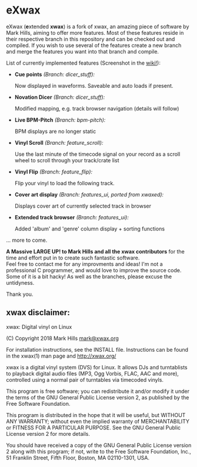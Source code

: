 # eXwax

eXwax (**e**xtended **xwax**) is a fork of xwax, an amazing piece of software by Mark Hills, aiming to offer more features.
Most of these features reside in their respective branch in this repository and can be checked out and compiled.
If you wish to use several of the features create a new branch and merge the features you want into that branch and compile.

List of currently implemented features (Screenshot in the [wiki!](https://gitlab.com/K3nn3th/exwax/wikis/home)):

- **Cue points** *(Branch: dicer_stuff):*

    Now displayed in waveforms. Saveable and auto loads if present.  

- **Novation Dicer** *(Branch: dicer_stuff):*

    Modified mapping, e.g. track browser navigation (details will follow)  

- **Live BPM-Pitch** *(Branch: bpm-pitch):*

    BPM displays are no longer static

- **Vinyl Scroll** *(Branch: feature_scroll):*

    Use the last minute of the timecode signal on your record as a scroll wheel to scroll through your track/crate list

- **Vinyl Flip** *(Branch: feature_flip):*

    Flip your vinyl to load the following track.
    
- **Cover art display** *(Branch: features_ui, ported from xwaxed):*

    Displays cover art of currently selected track in browser
     
- **Extended track browser** *(Branch: features_ui):*

    Added 'album' and 'genre' column display + sorting functions
    
    
... more to come.


**A Massive LARGE UP! to Mark Hills and all the xwax contributors** for the time and effort put in to create such fantastic software.  
Feel free to contact me for any improvments and ideas! I'm not a professional C programmer, and would love to improve the source code. Some of it is a bit hacky!
As well as the branches, please excuse the untidyness.

Thank you.



## xwax disclaimer:

xwax: Digital vinyl on Linux

(C) Copyright 2018 Mark Hills <mark@xwax.org>

For installation instructions, see the INSTALL file. Instructions can
be found in the xwax(1) man page and http://xwax.org/

xwax is a digital vinyl system (DVS) for Linux. It allows DJs and
turntablists to playback digital audio files (MP3, Ogg Vorbis, FLAC,
AAC and more), controlled using a normal pair of turntables via
timecoded vinyls.

This program is free software; you can redistribute it and/or modify
it under the terms of the GNU General Public License version 2, as
published by the Free Software Foundation.
 
This program is distributed in the hope that it will be useful, but
WITHOUT ANY WARRANTY; without even the implied warranty of
MERCHANTABILITY or FITNESS FOR A PARTICULAR PURPOSE. See the GNU
General Public License version 2 for more details.
 
You should have received a copy of the GNU General Public License
version 2 along with this program; if not, write to the Free Software
Foundation, Inc., 51 Franklin Street, Fifth Floor, Boston, MA
02110-1301, USA.
